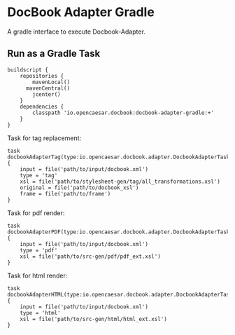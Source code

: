 # DocBook Adapter Gradle
A gradle interface to execute Docbook-Adapter. 

## Run as a Gradle Task
```
buildscript {
	repositories {
		mavenLocal()
  	  mavenCentral()
		jcenter()
	}
	dependencies {
		classpath 'io.opencaesar.docbook:docbook-adapter-gradle:+'
	}
}
```
Task for tag replacement: 
```
task docbookAdapterTag(type:io.opencaesar.docbook.adapter.DocbookAdapterTask) {
	input = file('path/to/input/docbook.xml')
	type = 'tag'
	xsl = file('path/to/stylesheet-gen/tag/all_transformations.xsl')
	original = file('path/to/docbook_xsl')
	frame = file('path/to/frame')	
}
```
Task for pdf render: 
```
task docbookAdapterPDF(type:io.opencaesar.docbook.adapter.DocbookAdapterTask) {
	input = file('path/to/input/docbook.xml')
	type = 'pdf'
	xsl = file('path/to/src-gen/pdf/pdf_ext.xsl')
}
```
Task for html render: 
```
task docbookAdapterHTML(type:io.opencaesar.docbook.adapter.DocbookAdapterTask) {
	input = file('path/to/input/docbook.xml')
	type = 'html'
	xsl = file('path/to/src-gen/html/html_ext.xsl')
}
```